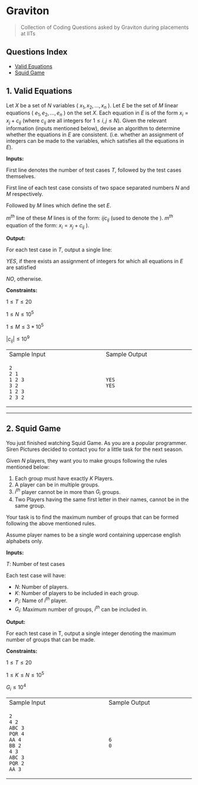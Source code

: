 # Graviton
> Collection of Coding Questions asked by Graviton during placements at IITs

## Questions Index

* [Valid Equations](#1-valid-equations)
* [Squid Game](#2-squid-game)

## 1. Valid Equations

Let $X$ be a set of $N$ variables ( $x_1, x_2,..., x_n$ ). Let $E$ be the set of $M$ linear equations ( $e_1, e_2,..., e_n$ ) on the set $X$. Each equation in $E$ is of the form $x_i = x_j + c_{ij}$ (where $c_{ij}$ are all integers for $1 \leq i, j \leq N$). Given the relevant information (inputs mentioned below), devise an algorithm to determine whether the equations in $E$ are consistent. (i.e. whether an assignment of integers can be made to the variables, which satisfies all the equations in $E$).

**Inputs:**

First line denotes the number of test cases $T$, followed by the test cases themselves.

First line of each test case consists of two space separated numbers $N$ and $M$ respectively.

Followed by $M$ lines which define the set $E$.

$m^{th}$ line of these $M$ lines is of the form: $i j c_{ij}$ (used to denote the ). $m^{th}$ equation of the form: $x_i = x_j + c_{ij}$ ).

**Output:**

For each test case in $T$, output a single line:

$YES$, if there exists an assignment of integers for which all equations in $E$ are satisfied

$NO$, otherwise.

**Constraints:**

$1 \leq T \leq 20$

$1 \leq N \leq 10^5$

$1 \leq M \leq 3 * 10^5$

$|c_{ij}| \leq 10^9$

<table width="600px">
<tr>
<td> Sample Input </td>
<td> Sample Output </td>
</tr>
<tr>
<td>

```shell
2                                 
2 1
1 2 3
3 2
1 2 3
2 3 2
```

</td>
<td>

```shell
YES                            
YES
```

</td>
</tr>
</table>

---

## 2. Squid Game

You just finished watching Squid Game. As you are a popular programmer. Siren Pictures decided to contact you for a little task for the next season.

Given $N$ players, they want you to make groups following the rules mentioned below:

  1. Each group must have exactly $K$ Players.
  2. A player can be in multiple groups.
  3. $i^{th}$ player cannot be in more than $G_i$ groups.
  4. Two Players having the same first letter in their names, cannot be in the same group.
  
Your task is to find the maximum number of groups that can be formed following the above mentioned rules.

Assume player names to be a single word containing uppercase english alphabets only.

**Inputs:**

$T$: Number of test cases

Each test case will have:

  * $N$: Number of players.
  * $K$: Number of players to be included in each group.
  * $P_i$: Name of $i^{th}$ player.
  * $G_i$: Maximum number of groups, $i^{th}$ can be included in.

**Output:**

For each test case in T, output a single integer denoting the maximum number of groups that can be made.

**Constraints:**

$1 \leq T \leq 20$

$1 \leq K \leq N \leq 10^5$

$G_i \leq 10^4$

<table>
<tr>
<td> Sample Input </td>
<td> Sample Output </td>
</tr>
<tr>
<td>

```shell
2                                 
4 2
ABC 3
PQR 4
AA 4
BB 2
4 3
ABC 3
PQR 2
AA 3
```

</td>
<td>

```shell
6                            
0
```

</td>
</tr>
</table>
